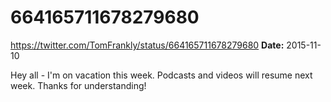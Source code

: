 # 664165711678279680
https://twitter.com/TomFrankly/status/664165711678279680
**Date:** 2015-11-10

Hey all - I'm on vacation this week. Podcasts and videos will resume next week. Thanks for understanding!
